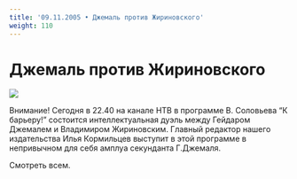 ```yaml
---
title: '09.11.2005 • Джемаль против Жириновского'
weight: 110
---
```


# Джемаль против Жириновского

![](/img/picture.jpg)

Внимание!
Сегодня в 22.40 на канале НТВ
в программе В. Соловьева “К барьеру!”
состоится интеллектуальная дуэль между
Гейдаром Джемалем и Владимиром Жириновским.
Главный редактор нашего издательства
Илья Кормильцев выступит в этой программе
в непривычном для себя амплуа секунданта
Г.Джемаля.

Смотреть всем.